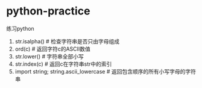 # python-practice
练习python

1. str.isalpha()  # 检查字符串是否只由字母组成
2. ord(c)       # 返回字符c的ASCII数值
3. str.lower()      # 字符串全部小写
4. str.index(c)     # 返回c在字符串str中的索引
5. import string; string.ascii_lowercase    # 返回包含顺序的所有小写字母的字符串